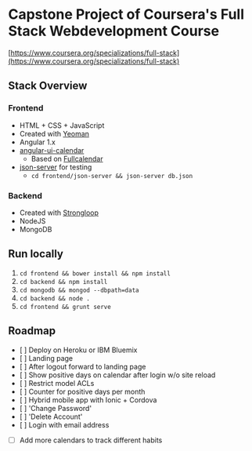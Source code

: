 # Capstone Project of Coursera's Full Stack Webdevelopment Course
[https://www.coursera.org/specializations/full-stack](https://www.coursera.org/specializations/full-stack)

## Stack Overview

### Frontend

- HTML + CSS + JavaScript
- Created with [Yeoman](yeoman.io)
- Angular 1.x
- [angular-ui-calendar](https://angular-ui.github.io/ui-calendar/)
  - Based on [Fullcalendar](https://fullcalendar.io/docs/)
- [json-server](https://github.com/typicode/json-server) for testing
  - `cd frontend/json-server && json-server db.json`

### Backend

- Created with [Strongloop](https://strongloop.com/)
- NodeJS
- MongoDB

## Run locally

1. `cd frontend && bower install && npm install`
2. `cd backend && npm install`
3. `cd mongodb && mongod --dbpath=data`
4. `cd backend && node .`
5. `cd frontend && grunt serve`

## Roadmap

* [ ] Deploy on Heroku or IBM Bluemix
* [ ] Landing page
* [ ] After logout forward to landing page
* [ ] Show positive days on calendar after login w/o site reload
* [ ] Restrict model ACLs
* [ ] Counter for positive days per month
* [ ] Hybrid mobile app with Ionic + Cordova
* [ ] 'Change Password'
* [ ] 'Delete Account'
* [ ] Login with email address
* [ ] Add more calendars to track different habits
